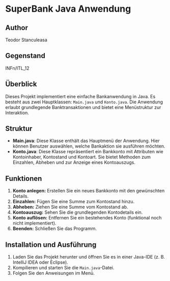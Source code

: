 # SuperBank Java Anwendung


## Author
Teodor Stanculeasa

## Gegenstand
INFn/ITL_12

## Überblick
Dieses Projekt implementiert eine einfache Bankanwendung in Java. Es besteht aus zwei Hauptklassen: `Main.java` und `Konto.java`. Die Anwendung erlaubt grundlegende Banktransaktionen und bietet eine Menüstruktur zur Interaktion.

## Struktur
- **Main.java**: Diese Klasse enthält das Hauptmenü der Anwendung. Hier können Benutzer auswählen, welche Bankaktion sie ausführen möchten.
- **Konto.java**: Diese Klasse repräsentiert ein Bankkonto mit Attributen wie Kontoinhaber, Kontostand und Kontoart. Sie bietet Methoden zum Einzahlen, Abheben und zur Anzeige eines Kontoauszugs.

## Funktionen
1. **Konto anlegen:** Erstellen Sie ein neues Bankkonto mit den gewünschten Details.
2. **Einzahlen:** Fügen Sie eine Summe zum Kontostand hinzu.
3. **Abheben:** Ziehen Sie eine Summe vom Kontostand ab.
4. **Kontoauszug:** Sehen Sie die grundlegenden Kontodetails ein.
5. **Konto auflösen:** Entfernen Sie ein bestehendes Konto (funktional noch nicht implementiert).
6. **Beenden:** Schließen Sie das Programm.


## Installation und Ausführung
1. Laden Sie das Projekt herunter und öffnen Sie es in einer Java-IDE (z. B. IntelliJ IDEA oder Eclipse).
2. Kompilieren und starten Sie die `Main.java`-Datei.
3. Folgen Sie den Anweisungen im Menü.
